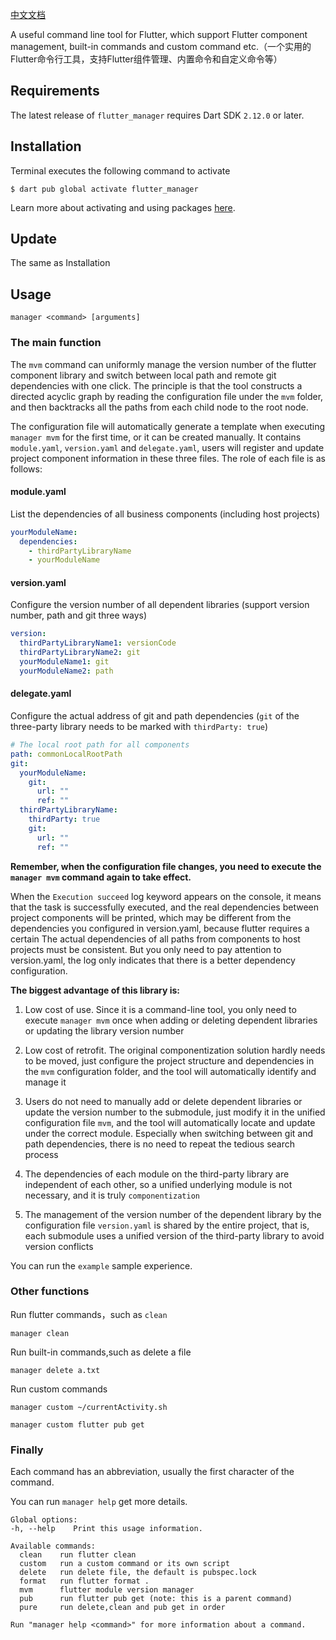 [中文文档](https://github.com/GodJiong/flutter_manager/blob/master/README_CN.md)


A useful command line tool for Flutter, which support Flutter component management, built-in commands and custom command etc.（一个实用的Flutter命令行工具，支持Flutter组件管理、内置命令和自定义命令等）

## Requirements

The latest release of `flutter_manager` requires Dart SDK `2.12.0` or later.

## Installation

Terminal executes the following command to activate

```
$ dart pub global activate flutter_manager
```

Learn more about activating and using packages [here](https://www.dartlang.org/tools/pub/cmd/pub-global).

## Update

The same as Installation

## Usage

```
manager <command> [arguments]
```

### The main function

The `mvm` command can uniformly manage the version number of the flutter component library and switch between local path and remote git dependencies with one click. The principle is that the tool constructs a directed acyclic graph by reading the configuration file under the `mvm` folder, and then backtracks all the paths from each child node to the root node.

The configuration file will automatically generate a template when executing `manager mvm` for the first time, or it can be created manually. It contains `module.yaml`, `version.yaml` and `delegate.yaml`, users will register and update project component information in these three files.
The role of each file is as follows:

#### module.yaml

List the dependencies of all business components (including host projects)

```yaml
yourModuleName:
  dependencies:
    - thirdPartyLibraryName
    - yourModuleName
```

#### version.yaml

Configure the version number of all dependent libraries (support version number, path and git three ways)

```yaml
version:
  thirdPartyLibraryName1: versionCode
  thirdPartyLibraryName2: git
  yourModuleName1: git
  yourModuleName2: path
```

#### delegate.yaml

Configure the actual address of git and path dependencies (`git` of the three-party library needs to be marked with `thirdParty: true`)

```yaml
# The local root path for all components
path: commonLocalRootPath
git:
  yourModuleName:
    git:
      url: ""
      ref: ""
  thirdPartyLibraryName:
    thirdParty: true
    git:
      url: ""
      ref: ""
```

**Remember, when the configuration file changes, you need to execute the `manager mvm` command again to take effect.**

When the `Execution succeed` log keyword appears on the console, it means that the task is successfully executed, and the real dependencies between project components will be printed, 
which may be different from the dependencies you configured in version.yaml, because flutter requires a certain The actual dependencies of all paths from components to host projects must be consistent. 
But you only need to pay attention to version.yaml, the log only indicates that there is a better dependency configuration.

**The biggest advantage of this library is:**

1. Low cost of use. Since it is a command-line tool, you only need to execute `manager mvm` once when adding or deleting dependent libraries or updating the library version number

2. Low cost of retrofit. The original componentization solution hardly needs to be moved, just configure the project structure and dependencies in the `mvm` configuration folder, and the tool will automatically identify and manage it

3. Users do not need to manually add or delete dependent libraries or update the version number to the submodule, just modify it in the unified configuration file `mvm`, and the tool will automatically locate and update under the correct module. Especially when switching between git and path dependencies, there is no need to repeat the tedious search process

4. The dependencies of each module on the third-party library are independent of each other, so a unified underlying module is not necessary, and it is truly `componentization`

5. The management of the version number of the dependent library by the configuration file `version.yaml` is shared by the entire project, that is, each submodule uses a unified version of the third-party library to avoid version conflicts

You can run the `example` sample experience.

### Other functions

Run flutter commands，such as `clean`

```
manager clean
```

Run built-in commands,such as delete a file

```
manager delete a.txt
```

Run custom commands

```
manager custom ~/currentActivity.sh
```

```
manager custom flutter pub get
```


### Finally

Each command has an abbreviation, usually the first character of the command.

You can run `manager help` get more details.

```
Global options:
-h, --help    Print this usage information.

Available commands:
  clean    run flutter clean
  custom   run a custom command or its own script
  delete   run delete file, the default is pubspec.lock
  format   run flutter format .
  mvm      flutter module version manager
  pub      run flutter pub get (note: this is a parent command)
  pure     run delete,clean and pub get in order

Run "manager help <command>" for more information about a command.

```
